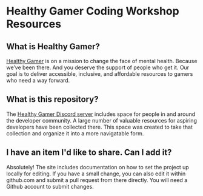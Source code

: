 # Healthy Gamer Coding Workshop Resources

## What is Healthy Gamer?
[Healthy Gamer](https://www.healthygamer.gg/about-us/) is on a mission to change the face of mental health. Because we’ve been there. And you deserve the support of people who get it. Our goal is to deliver accessible, inclusive, and affordable resources to gamers who need a way forward.

## What is this repository?
The [Healthy Gamer Discord server](https://healthygamer.ck.page/09c07d7d1d) includes space for people in and around the developer community. A large number of valuable resources for aspiring developers have been collected there. This space was created to take that collection and organize it into a more navigatable form.

## I have an item I'd like to share. Can I add it?
Absolutely! The site includes documentation on how to set the project up locally for editing. If you have a small change, you can also edit it within github.com and submit a pull request from there directly. You will need a Github account to submit changes.
